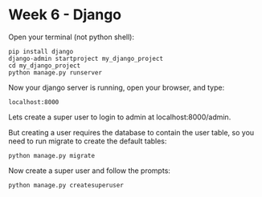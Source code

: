 Week 6 - Django
===============

Open your terminal (not python shell):

```
pip install django
django-admin startproject my_django_project
cd my_django_project
python manage.py runserver
```
Now your django server is running, open your browser, and type:

    localhost:8000

Lets create a super user to login to admin at localhost:8000/admin.

But creating a user requires the database to contain the user table, so you need to run migrate to create the default tables:

    python manage.py migrate

Now create a super user and follow the prompts:

    python manage.py createsuperuser

